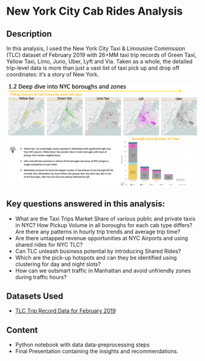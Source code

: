 # New York City Cab Rides Analysis

## Description

In this analysis, I used the New York City Taxi & Limousine Commission (TLC) dataset of February 2019 with 26+MM taxi trip records of Green Taxi, Yellow Taxi, Limo, Juno, Uber, Lyft and Via. Taken as a whole, the detailed trip-level data is more than just a vast list of taxi pick up and drop off coordinates: it’s a story of New York.

![](NYC_Analysis.png)

## Key questions answered in this analysis:

*	What are the Taxi Trips Market Share of various public and private taxis in NYC? How Pickup Volume in all boroughs for each cab type differs? Are there any patterns in hourly trip trends and average trip time?
*	Are there untapped revenue opportunities at NYC Airports and using shared rides for NYC TLC?
*	Can TLC unleash business potential by introducing Shared Rides?
*	Which are the pick-up hotspots and can they be identified using clustering for day and night slots?
*	How can we outsmart traffic in Manhattan and avoid unfriendly zones during traffic hours?

## Datasets Used

*	[TLC Trip Record Data for February 2019](https://www1.nyc.gov/site/tlc/about/tlc-trip-record-data.page)

## Content

*	Python notebook with data data-preprocessing steps
*	Final Presentation containing the insights and recommendations.

